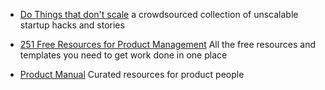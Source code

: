 - [Do Things that don't scale](https://www.dothingsthatdontscale.com/) 
  a crowdsourced collection of unscalable startup hacks and stories
  
- [251 Free Resources for Product Management](https://usefyi.com/templates)
  All the free resources and templates you need to get work done in one place
  
- [Product Manual](https://www.productmanual.co/)
  Curated resources for product people
